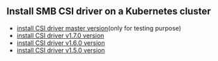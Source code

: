 ## Install SMB CSI driver on a Kubernetes cluster

 - [install CSI driver master version](./install-csi-driver-master.md)(only for testing purpose)
 - [install CSI driver v1.7.0 version](./install-csi-driver-v1.7.0.md)
 - [install CSI driver v1.6.0 version](./install-csi-driver-v1.6.0.md)
 - [install CSI driver v1.5.0 version](./install-csi-driver-v1.5.0.md)
